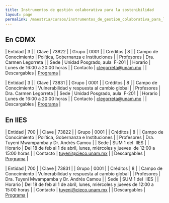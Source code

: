 ```yaml
---
title: Instrumentos de gestión colaborativa para la sostenibilidad
layout: page
permalink: /maestria/cursos/instrumentos_de_gestion_colaborativa_para_la_sostenibilidad/
---
```


## En CDMX

| Entidad | 3 |
| Clave | 73822 |
| Grupo | 0001 |
| Créditos | 8 |
| Campo de Conocimiento | Política, Gobernanza e Instituciones |
| Profesores | Dra. Carmen Legorreta |
| Sede | Unidad Posgrado, aula&nbsp; F-201 |
| Horario | Lunes de 16:00 a 20:00 horas |
| Contacto | <clegorreta@unam.mx> |
| Descargables | [Programa](/assets/docs/cursos/instrumentos_gestion_colavorativa.pdf) |


| Entidad | 3 |
| Clave | 73831 |
| Grupo | 0001 |
| Créditos | 8 |
| Campo de Conocimiento | Vulnerabilidad y respuesta al cambio global |
| Profesores | Dra. Carmen Legorreta |
| Sede | Unidad Posgrado, aula&nbsp; F-201 |
| Horario | Lunes de 16:00 a 20:00 horas |
| Contacto | <clegorreta@unam.mx> |
| Descargables |  [Programa](/assets/docs/cursos/instrumentos_gestion_colavorativa.pdf) |


## En IIES

| Entidad | 700 |
| Clave | 73822 |
| Grupo | 0001 |
| Créditos | 8 |
| Campo de Conocimiento | Política, Gobernanza e Instituciones |
| Profesores | Dra. Tuyeni Mwampamba y Dr. Andrés Camou |
| Sede | SUM 1 del&nbsp; IIES |
| Horario | Del 18 de feb al 1 de abril, lunes, miércoles y jueves&nbsp; de 12:00 a 15:00 horas |
| Contacto | <tuyeni@cieco.unam.mx> |
| Descargables |  [Programa](/assets/docs/cursos/instrumentos_gestion_colavorativa.pdf) |


| Entidad | 700 |
| Clave | 73831 |
| Grupo | 0001 |
| Créditos | 8 |
| Campo de Conocimiento | Vulnerabilidad y respuesta al cambio global |
| Profesores | Dra. Tuyeni Mwampamba y Dr. Andrés Camou |
| Sede | SUM 1 del&nbsp; IIES |
| Horario | Del 18 de feb al 1 de abril, lunes, miércoles y jueves de 12:00 a 15:00 horas |
| Contacto | <tuyeni@cieco.unam.mx> |
| Descargables |  [Programa](/assets/docs/cursos/instrumentos_gestion_colavorativa_m.pdf) |

